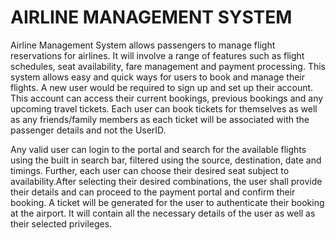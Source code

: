 # AIRLINE MANAGEMENT SYSTEM

Airline Management System allows passengers to manage flight reservations for airlines. It will involve a range of features such as flight schedules, seat availability, fare management and payment processing. This system allows easy and quick ways for users to book and manage their flights. 
A new user would be required to sign up and set up their account. This account can access their current bookings, previous bookings and any upcoming travel tickets. Each user can book tickets for themselves as well as any friends/family members as each ticket will be associated with the passenger details and not the UserID.

Any valid user can login to the portal and search for the available flights using the built in search bar, filtered using the source, destination, date and timings. Further, each user can choose their desired seat subject to availability.After selecting their desired combinations, the user shall provide their details and can proceed to the payment portal and confirm their booking. A ticket will be generated for the user to authenticate their booking at the airport. It will contain all the necessary details of the user as well as their selected privileges.
